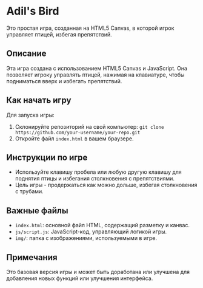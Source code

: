 # Adil's Bird

Это простая игра, созданная на HTML5 Canvas, в которой игрок управляет птицей, избегая препятствий.

## Описание

Эта игра создана с использованием HTML5 Canvas и JavaScript. Она позволяет игроку управлять птицей, нажимая на клавиатуре, чтобы подниматься вверх и избегать препятствий.

## Как начать игру

Для запуска игры:

1. Склонируйте репозиторий на свой компьютер: `git clone https://github.com/your-username/your-repo.git`
2. Откройте файл `index.html` в вашем браузере.

## Инструкции по игре

- Используйте клавишу пробела или любую другую клавишу для поднятия птицы и избегания столкновения с препятствиями.
- Цель игры - продержаться как можно дольше, избегая столкновения с трубами.

## Важные файлы

- `index.html`: основной файл HTML, содержащий разметку и канвас.
- `js/script.js`: JavaScript-код, управляющий логикой игры.
- `img/`: папка с изображениями, используемыми в игре.

## Примечания

Это базовая версия игры и может быть доработана или улучшена для добавления новых функций или улучшения интерфейса.

